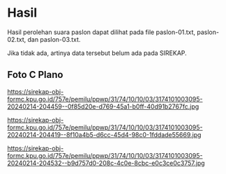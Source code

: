 # Hasil

Hasil perolehan suara paslon dapat dilihat pada file paslon-01.txt, paslon-02.txt, dan paslon-03.txt.

Jika tidak ada, artinya data tersebut belum ada pada SIREKAP.

## Foto C Plano

https://sirekap-obj-formc.kpu.go.id/757e/pemilu/ppwp/31/74/10/10/03/3174101003095-20240214-204459--0f85d20e-d769-45a1-b0ff-40d91b2767fc.jpg

https://sirekap-obj-formc.kpu.go.id/757e/pemilu/ppwp/31/74/10/10/03/3174101003095-20240214-204419--8f10a4b5-d6cc-45d4-98c0-1fddade55669.jpg

https://sirekap-obj-formc.kpu.go.id/757e/pemilu/ppwp/31/74/10/10/03/3174101003095-20240214-204532--b9d757d0-208c-4c0e-8cbc-e0c3ce0c3757.jpg
